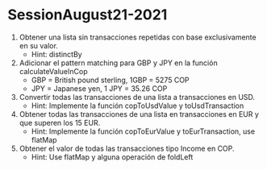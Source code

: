 # SessionAugust21-2021
1. Obtener una lista sin transacciones repetidas con base exclusivamente en su valor.
    + Hint: distinctBy
2. Adicionar el pattern matching para GBP y JPY en la función calculateValueInCop
    + GBP = British pound sterling, 1GBP = 5275 COP
    + JPY = Japanese yen, 1 JPY = 35.26 COP
3. Convertir todas las transacciones de una lista a transacciones en USD.
    + Hint: Implemente la función copToUsdValue y toUsdTransaction
4. Obtener todas las transacciones de una lista en transacciones en EUR y que superen los 15 EUR.
    + Hint: Implemente la función copToEurValue y toEurTransaction, use flatMap
5. Obtener el valor de todas las transacciones tipo Income en COP.
    + Hint: Use flatMap y alguna operación de foldLeft